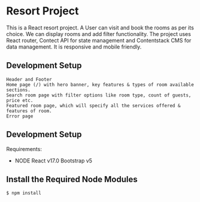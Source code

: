 # Resort Project
This is a React resort project. A User can visit and book the rooms as per its choice. We can display rooms and add filter functionality. The project uses React router, Contect API for state management and Contentstack CMS for data management. It is responsive and mobile friendly. 

## Development Setup
    Header and Footer
    Home page (/) with hero banner, key features & types of room available sections.
    Search room page with filter options like room type, count of guests, price etc.
    Featured room page, which will specify all the services offered & features of room.
    Error page

## Development Setup

Requirements:

- NODE
  React v17.0
  Bootstrap v5

## Install the Required Node Modules

```bash
$ npm install
```


